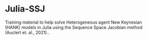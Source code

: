 # Julia-SSJ
Training material to help solve Heterogeneous agent New Keynesian (HANK) models in Julia using the Sequence Space Jacobian method (Auclert et. al., 2021)..
